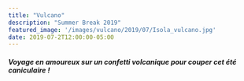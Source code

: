 ```yaml
---
title: "Vulcano"
description: "Summer Break 2019"
featured_image: '/images/vulcano/2019/07/Isola_vulcano.jpg'
date: 2019-07-2T12:00:00-05:00
---
```


#### _Voyage en amoureux sur un confetti volcanique pour couper cet été caniculaire !_
